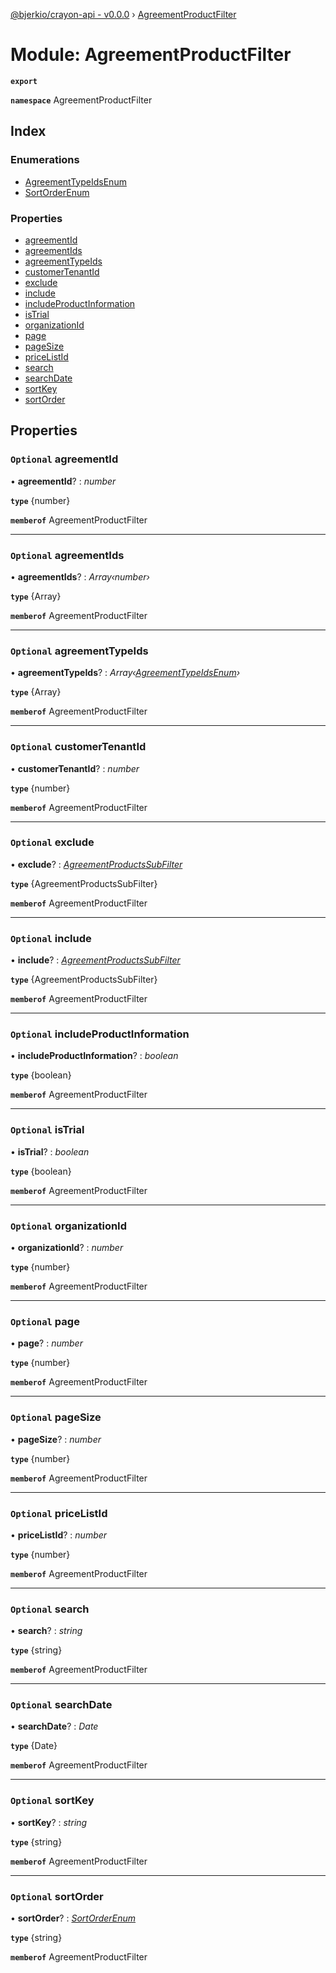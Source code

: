 [@bjerkio/crayon-api - v0.0.0](../README.md) › [AgreementProductFilter](agreementproductfilter.md)

# Module: AgreementProductFilter

**`export`** 

**`namespace`** AgreementProductFilter

## Index

### Enumerations

* [AgreementTypeIdsEnum](../enums/agreementproductfilter.agreementtypeidsenum.md)
* [SortOrderEnum](../enums/agreementproductfilter.sortorderenum.md)

### Properties

* [agreementId](agreementproductfilter.md#optional-agreementid)
* [agreementIds](agreementproductfilter.md#optional-agreementids)
* [agreementTypeIds](agreementproductfilter.md#optional-agreementtypeids)
* [customerTenantId](agreementproductfilter.md#optional-customertenantid)
* [exclude](agreementproductfilter.md#optional-exclude)
* [include](agreementproductfilter.md#optional-include)
* [includeProductInformation](agreementproductfilter.md#optional-includeproductinformation)
* [isTrial](agreementproductfilter.md#optional-istrial)
* [organizationId](agreementproductfilter.md#optional-organizationid)
* [page](agreementproductfilter.md#optional-page)
* [pageSize](agreementproductfilter.md#optional-pagesize)
* [priceListId](agreementproductfilter.md#optional-pricelistid)
* [search](agreementproductfilter.md#optional-search)
* [searchDate](agreementproductfilter.md#optional-searchdate)
* [sortKey](agreementproductfilter.md#optional-sortkey)
* [sortOrder](agreementproductfilter.md#optional-sortorder)

## Properties

### `Optional` agreementId

• **agreementId**? : *number*

**`type`** {number}

**`memberof`** AgreementProductFilter

___

### `Optional` agreementIds

• **agreementIds**? : *Array‹number›*

**`type`** {Array<number>}

**`memberof`** AgreementProductFilter

___

### `Optional` agreementTypeIds

• **agreementTypeIds**? : *Array‹[AgreementTypeIdsEnum](../enums/agreementproductfilter.agreementtypeidsenum.md)›*

**`type`** {Array<string>}

**`memberof`** AgreementProductFilter

___

### `Optional` customerTenantId

• **customerTenantId**? : *number*

**`type`** {number}

**`memberof`** AgreementProductFilter

___

### `Optional` exclude

• **exclude**? : *[AgreementProductsSubFilter](../interfaces/agreementproductssubfilter.md)*

**`type`** {AgreementProductsSubFilter}

**`memberof`** AgreementProductFilter

___

### `Optional` include

• **include**? : *[AgreementProductsSubFilter](../interfaces/agreementproductssubfilter.md)*

**`type`** {AgreementProductsSubFilter}

**`memberof`** AgreementProductFilter

___

### `Optional` includeProductInformation

• **includeProductInformation**? : *boolean*

**`type`** {boolean}

**`memberof`** AgreementProductFilter

___

### `Optional` isTrial

• **isTrial**? : *boolean*

**`type`** {boolean}

**`memberof`** AgreementProductFilter

___

### `Optional` organizationId

• **organizationId**? : *number*

**`type`** {number}

**`memberof`** AgreementProductFilter

___

### `Optional` page

• **page**? : *number*

**`type`** {number}

**`memberof`** AgreementProductFilter

___

### `Optional` pageSize

• **pageSize**? : *number*

**`type`** {number}

**`memberof`** AgreementProductFilter

___

### `Optional` priceListId

• **priceListId**? : *number*

**`type`** {number}

**`memberof`** AgreementProductFilter

___

### `Optional` search

• **search**? : *string*

**`type`** {string}

**`memberof`** AgreementProductFilter

___

### `Optional` searchDate

• **searchDate**? : *Date*

**`type`** {Date}

**`memberof`** AgreementProductFilter

___

### `Optional` sortKey

• **sortKey**? : *string*

**`type`** {string}

**`memberof`** AgreementProductFilter

___

### `Optional` sortOrder

• **sortOrder**? : *[SortOrderEnum](../enums/agreementproductfilter.sortorderenum.md)*

**`type`** {string}

**`memberof`** AgreementProductFilter

